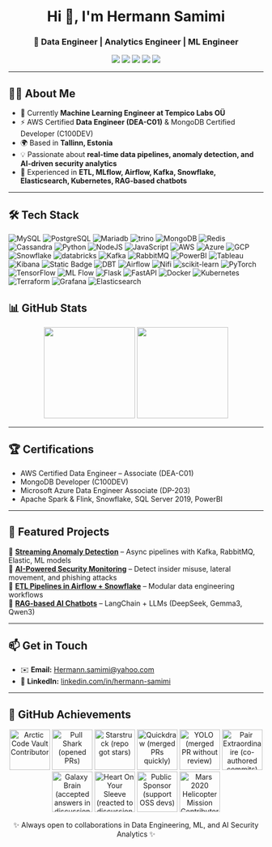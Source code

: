 <!-- Profile Header -->
<h1 align="center">Hi 👋, I'm Hermann Samimi</h1>
<h3 align="center">🚀 Data Engineer | Analytics Engineer | ML Engineer</h3>

<p align="center">
  <a href="mailto:Hermann.samimi@yahoo.com"><img src="https://img.shields.io/badge/Email-D14836?style=for-the-badge&logo=gmail&logoColor=white"/></a>
  <a href="https://www.linkedin.com/in/hermann-samimi-521804192/"><img src="https://img.shields.io/badge/LinkedIn-0077B5?style=for-the-badge&logo=linkedin&logoColor=white"/></a>
  <a href="https://github.com/HermannSamimi"><img src="https://img.shields.io/badge/GitHub-100000?style=for-the-badge&logo=github&logoColor=white"/></a>
  <a href="https://gitlab.com/mohammadtaqipour"><img src="https://img.shields.io/badge/GitLab-330F63?style=for-the-badge&logo=gitlab&logoColor=white"/></a>
  <a href="https://www.kaggle.com/mohammadtaqipour"><img src="https://img.shields.io/badge/Kaggle-20BEFF?style=for-the-badge&logo=kaggle&logoColor=white"/></a>
</p>

---

## 👨‍💻 About Me
- 🔭 Currently **Machine Learning Engineer at Tempico Labs OÜ**  
- ⚡ AWS Certified **Data Engineer (DEA-C01)** & MongoDB Certified Developer (C100DEV)  
- 🌍 Based in **Tallinn, Estonia**  
- 💡 Passionate about **real-time data pipelines, anomaly detection, and AI-driven security analytics**  
- 🎯 Experienced in **ETL, MLflow, Airflow, Kafka, Snowflake, Elasticsearch, Kubernetes, RAG-based chatbots**  

---

## 🛠️ Tech Stack

![MySQL](https://img.shields.io/badge/MySQL-005C84?style=for-the-badge&logo=mysql&logoColor=white)
![PostgreSQL](https://img.shields.io/badge/PostgreSQL-4169E1?style=for-the-badge&logo=postgresql&logoColor=white)
![Mariadb](https://img.shields.io/badge/mariadb-gray?style=for-the-badge&logo=mariadb)
![trino](https://img.shields.io/badge/trino-blue?style=for-the-badge&logo=trino) 
![MongoDB](https://img.shields.io/badge/MongoDB-4EA94B?style=for-the-badge&logo=mongodb&logoColor=white)
![Redis](https://img.shields.io/badge/Redis-DC382D?style=for-the-badge&logo=redis&logoColor=white)
![Cassandra](https://img.shields.io/badge/Apache%20Cassandra-1287B1?style=for-the-badge&logo=apachecassandra&logoColor=white)
![Python](https://img.shields.io/badge/Python-3776AB?style=for-the-badge&logo=python&logoColor=white)
![NodeJS](https://img.shields.io/badge/Node.js-43853D?style=for-the-badge&logo=node.js&logoColor=white)
![JavaScript](https://img.shields.io/badge/JavaScript-F7DF1E?style=for-the-badge&logo=javascript&logoColor=black)
![AWS](https://img.shields.io/badge/AWS-232F3E?style=for-the-badge&logo=amazonaws&logoColor=white)
![Azure](https://img.shields.io/badge/Azure-0078D4?style=for-the-badge&logo=microsoftazure&logoColor=white)
![GCP](https://img.shields.io/badge/Google%20Cloud-4285F4?style=for-the-badge&logo=googlecloud&logoColor=white)
![Snowflake](https://img.shields.io/badge/Snowflake-29B5E8?style=for-the-badge&logo=snowflake&logoColor=white)
![databricks](https://img.shields.io/badge/databricks-white?style=for-the-badge&logo=databricks)
![Kafka](https://img.shields.io/badge/Apache%20Kafka-231F20?style=for-the-badge&logo=apachekafka&logoColor=white)
![RabbitMQ](https://img.shields.io/badge/rabbitmq-gray?style=for-the-badge&logo=rabbitmq)
![PowerBI](https://img.shields.io/badge/PowerBI-F2C811?style=for-the-badge&logo=powerbi&logoColor=black)
![Tableau](https://img.shields.io/badge/Tableau-E97627?style=for-the-badge&logo=tableau&logoColor=white)
![Kibana](https://img.shields.io/badge/Kibana-005571?style=for-the-badge&logo=kibana&logoColor=white)
![Static Badge](https://img.shields.io/badge/looker-white?style=for-the-badge&logo=looker)
![DBT](https://img.shields.io/badge/dbt-%23e3e3e3?style=for-the-badge&logo=dbt)
![Airflow](https://img.shields.io/badge/Apache%20Airflow-017CEE?style=for-the-badge&logo=apacheairflow&logoColor=white)
![Nifi](https://img.shields.io/badge/apachenifi-white?style=for-the-badge&logo=apachenifi)
![scikit-learn](https://img.shields.io/badge/scikit--learn-F7931E?style=for-the-badge&logo=scikitlearn&logoColor=white)
![PyTorch](https://img.shields.io/badge/PyTorch-EE4C2C?style=for-the-badge&logo=pytorch&logoColor=white)
![TensorFlow](https://img.shields.io/badge/TensorFlow-FF6F00?style=for-the-badge&logo=tensorflow&logoColor=white)
![ML Flow](https://img.shields.io/badge/mlflow-white?style=for-the-badge&logo=mlflow)
![Flask](https://img.shields.io/badge/Flask-000000?style=for-the-badge&logo=flask&logoColor=white)
![FastAPI](https://img.shields.io/badge/FastAPI-009688?style=for-the-badge&logo=fastapi&logoColor=white)
![Docker](https://img.shields.io/badge/Docker-2496ED?style=for-the-badge&logo=docker&logoColor=white)
![Kubernetes](https://img.shields.io/badge/Kubernetes-326CE5?style=for-the-badge&logo=kubernetes&logoColor=white)
![Terraform](https://img.shields.io/badge/Terraform-844FBA?style=for-the-badge&logo=terraform&logoColor=white)
![Grafana](https://img.shields.io/badge/Grafana-F46800?style=for-the-badge&logo=grafana&logoColor=white)
![Elasticsearch](https://img.shields.io/badge/Elasticsearch-005571?style=for-the-badge&logo=elasticsearch&logoColor=white)


## 📊 GitHub Stats
<p align="center">
  <img src="https://github-readme-stats.vercel.app/api?username=HermannSamimi&show_icons=true&theme=tokyonight" height="180"/>
  <img src="https://github-readme-streak-stats.herokuapp.com/?user=HermannSamimi&theme=tokyonight" height="180"/>
</p>

---

## 🏆 Certifications
- AWS Certified Data Engineer – Associate (DEA-C01)  
- MongoDB Developer (C100DEV)  
- Microsoft Azure Data Engineer Associate (DP-203)  
- Apache Spark & Flink, Snowflake, SQL Server 2019, PowerBI  

---

## 🌟 Featured Projects
🔹 **[Streaming Anomaly Detection](https://github.com/HermannSamimi/)** – Async pipelines with Kafka, RabbitMQ, Elastic, ML models  
🔹 **[AI-Powered Security Monitoring](https://github.com/HermannSamimi/)** – Detect insider misuse, lateral movement, and phishing attacks  
🔹 **[ETL Pipelines in Airflow + Snowflake](https://github.com/HermannSamimi/)** – Modular data engineering workflows  
🔹 **[RAG-based AI Chatbots](https://github.com/HermannSamimi/)** – LangChain + LLMs (DeepSeek, Gemma3, Qwen3)  

---

## 📫 Get in Touch
- ✉️ **Email:** [Hermann.samimi@yahoo.com](mailto:Hermann.samimi@yahoo.com)  
- 💼 **LinkedIn:** [linkedin.com/in/hermann-samimi](https://www.linkedin.com/in/hermann-samimi-521804192/)  

---

## 🏅 GitHub Achievements

<p align="center">
  <!-- Contribution related -->
  <img src="https://github.githubassets.com/images/modules/profile/achievements/arctic-code-vault-contributor-default.png" width="80" title="Arctic Code Vault Contributor"/>
  <img src="https://github.githubassets.com/images/modules/profile/achievements/pull-shark-default.png" width="80" title="Pull Shark (opened PRs)"/>
  <img src="https://github.githubassets.com/images/modules/profile/achievements/starstruck-default.png" width="80" title="Starstruck (repo got stars)"/>
  <img src="https://github.githubassets.com/images/modules/profile/achievements/quickdraw-default.png" width="80" title="Quickdraw (merged PRs quickly)"/>
  
  <!-- Community -->
  <img src="https://github.githubassets.com/images/modules/profile/achievements/yolo-default.png" width="80" title="YOLO (merged PR without review)"/>
  <img src="https://github.githubassets.com/images/modules/profile/achievements/pair-extraordinaire-default.png" width="80" title="Pair Extraordinaire (co-authored commits)"/>
  <img src="https://github.githubassets.com/images/modules/profile/achievements/galaxy-brain-default.png" width="80" title="Galaxy Brain (accepted answers in discussions)"/>
  <img src="https://github.githubassets.com/images/modules/profile/achievements/heart-on-your-sleeve-default.png" width="80" title="Heart On Your Sleeve (reacted to discussions/issues)"/>
  
  <!-- Open Source & Special -->
  <img src="https://github.githubassets.com/images/modules/profile/achievements/public-sponsor-default.png" width="80" title="Public Sponsor (support OSS devs)"/>
  <img src="https://github.githubassets.com/images/modules/profile/achievements/mars-2020-contributor-default.png" width="80" title="Mars 2020 Helicopter Mission Contributor"/>
</p>


<p align="center">✨ Always open to collaborations in Data Engineering, ML, and AI Security Analytics ✨</p>
